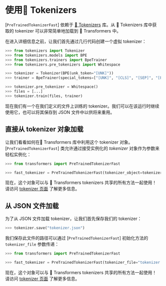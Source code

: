 <!--版权所有 2020 年 The HuggingFace 团队。保留所有权利。
根据 Apache 许可证，第 2.0 版（“许可证”）获得许可；除非符合许可证的规定，否则不得使用此文件。您可以在以下位置获取许可证的副本
http://www.apache.org/licenses/LICENSE-2.0
除非适用法律要求或书面同意，根据许可证分发的软件是按照“原样”基础分发的，不提供任何明示或暗示的担保或条件。请参阅许可证以了解特定语言下的权限和限制。
⚠️ 请注意，此文件为 Markdown 格式，但包含特定的语法以供我们的文档构建器（类似于 MDX）使用，这可能无法在您的 Markdown 查看器中正确渲染。
-->

# 使用🤗 Tokenizers

[`PreTrainedTokenizerFast`] 依赖于 [🤗 Tokenizers](https://huggingface.co/docs/tokenizers) 库。从 🤗 Tokenizers 库中获取的 tokenizer 可以非常简单地加载到 🤗 Transformers 中。

在进入详细信息之前，让我们首先通过几行代码创建一个虚拟 tokenizer：
```python
>>> from tokenizers import Tokenizer
>>> from tokenizers.models import BPE
>>> from tokenizers.trainers import BpeTrainer
>>> from tokenizers.pre_tokenizers import Whitespace

>>> tokenizer = Tokenizer(BPE(unk_token="[UNK]"))
>>> trainer = BpeTrainer(special_tokens=["[UNK]", "[CLS]", "[SEP]", "[PAD]", "[MASK]"])

>>> tokenizer.pre_tokenizer = Whitespace()
>>> files = [...]
>>> tokenizer.train(files, trainer)
```

现在我们有一个在我们定义的文件上训练的 tokenizer。我们可以在该运行时继续使用它，也可以将其保存到 JSON 文件中以供将来重用。

## 直接从 tokenizer 对象加载

让我们看看如何在🤗 Transformers 库中利用这个 tokenizer 对象。[`PreTrainedTokenizerFast`] 类允许通过接受实例化的 *tokenizer* 对象作为参数来轻松实例化：

```python
>>> from transformers import PreTrainedTokenizerFast

>>> fast_tokenizer = PreTrainedTokenizerFast(tokenizer_object=tokenizer)
```

现在，这个对象可以与 🤗 Transformers tokenizers 共享的所有方法一起使用！请访问 [tokenizer 页面](main_classes/tokenizer) 了解更多信息。

## 从 JSON 文件加载

为了从 JSON 文件加载 tokenizer，让我们首先保存我们的 tokenizer：

```python
>>> tokenizer.save("tokenizer.json")
```

我们保存此文件的路径可以通过 [`PreTrainedTokenizerFast`] 初始化方法的 `tokenizer_file` 参数传递：
```python
>>> from transformers import PreTrainedTokenizerFast

>>> fast_tokenizer = PreTrainedTokenizerFast(tokenizer_file="tokenizer.json")
```

现在，这个对象可以与 🤗 Transformers tokenizers 共享的所有方法一起使用！请访问 [tokenizer 页面](main_classes/tokenizer) 了解更多信息。
